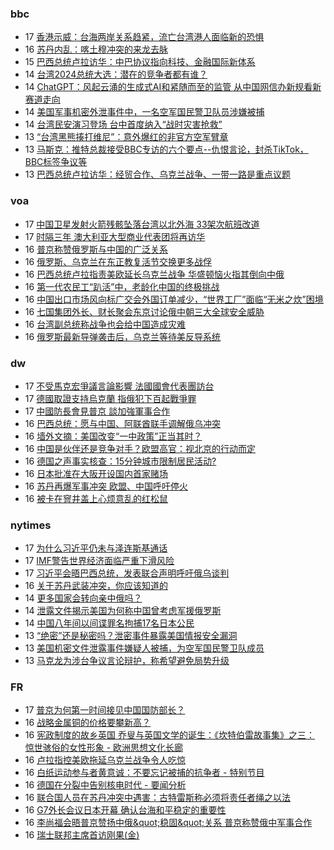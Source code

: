 <!-- BLOG-POST-LIST:START -->
<!-- BLOG-POST-LIST:END -->

### bbc
<!-- bbc:START -->
-  17 [香港示威：台海两岸关系趋紧，流亡台湾港人面临新的恐惧](https://www.bbc.com/zhongwen/simp/chinese-news-65296005?at_medium=RSS&at_campaign=KARANGA)
-  16 [苏丹内乱：喀土穆冲突的来龙去脉](https://www.bbc.com/zhongwen/simp/world-65291811?at_medium=RSS&at_campaign=KARANGA)
-  15 [巴西总统卢拉访华：中巴协议指向科技、金融国际新体系](https://www.bbc.com/zhongwen/simp/world-65286148?at_medium=RSS&at_campaign=KARANGA)
-  14 [台湾2024总统大选：潜在的竞争者都有谁？](https://www.bbc.com/zhongwen/simp/chinese-news-65277246?at_medium=RSS&at_campaign=KARANGA)
-  14 [ChatGPT：风起云涌的生成式AI和紧随而至的监管 从中国网信办新规看新赛道走向](https://www.bbc.com/zhongwen/simp/chinese-news-65274804?at_medium=RSS&at_campaign=KARANGA)
-  14 [美国军事机密外泄事件中，一名空军国民警卫队员涉嫌被捕](https://www.bbc.com/zhongwen/simp/world-65272573?at_medium=RSS&at_campaign=KARANGA)
-  14 [台湾民安演习登场 台中首度纳入“战时灾害抢救”](https://www.bbc.com/zhongwen/simp/chinese-news-65273165?at_medium=RSS&at_campaign=KARANGA)
-  13 [“台湾黑熊揍打维尼”：意外爆红的非官方空军臂章](https://www.bbc.com/zhongwen/simp/chinese-news-65265089?at_medium=RSS&at_campaign=KARANGA)
-  13 [马斯克：推特总裁接受BBC专访的六个要点--仇恨言论，封杀TikTok，BBC标签争议等](https://www.bbc.com/zhongwen/simp/world-65259764?at_medium=RSS&at_campaign=KARANGA)
-  13 [巴西总统卢拉访华：经贸合作、乌克兰战争、一带一路是重点议题](https://www.bbc.com/zhongwen/simp/world-65248165?at_medium=RSS&at_campaign=KARANGA)<!-- bbc:END -->

### voa
<!-- voa:START -->
-  17 [中国卫星发射火箭残骸坠落台湾以北外海 33架次航班改道](https://www.voachinese.com/a/china-satellite-launch-affects-taiwan-20230417/7053361.html)
-  17 [时隔三年 澳大利亚大型商业代表团将再访华](https://www.voachinese.com/a/australia-major-business-delegation-to-china-after-3-years-20230417/7053358.html)
-  16 [普京称赞俄罗斯与中国的广泛关系](https://www.voachinese.com/a/putin-hails-russia-s-broad-ties-with-china-/7052921.html)
-  16 [俄罗斯、乌克兰在东正教复活节交换更多战俘](https://www.voachinese.com/a/russia-ukraine-exchange-more-prisoners-on-orthodox-easter-/7052864.html)
-  16 [巴西总统卢拉指责美欧延长乌克兰战争 华盛顿恼火指其倒向中俄](https://www.voachinese.com/a/brazil-talks-about-mediation-of-the-ukraine-war-04162023/7052789.html)
-  16 [第一代农民工“趴活”中，老龄化中国的终极挑战](https://www.voachinese.com/a/china-tightens-age-limits-for-workers-impacting-livelihoods-of-80-million-elderly-migrant-workers-20230416/7052738.html)
-  16 [中国出口市场风向标广交会外国订单减少，“世界工厂”面临“无米之炊”困境](https://www.voachinese.com/a/at-china-s-largest-trade-fair-exporters-worry-about-world-economy-04162023/7052714.html)
-  16 [七国集团外长、财长聚会东京讨论俄中朝三大全球安全威胁](https://www.voachinese.com/a/diplomates-gather-in-japan-at-a-historic-turning-point-04162023/7052656.html)
-  16 [台湾副总统称战争也会给中国造成灾难](https://www.voachinese.com/a/war-would-bring-disaster-to-china-too-taiwan-vice-president-says-20230416/7052496.html)
-  16 [俄罗斯最新导弹袭击后，乌克兰等待美反导系统](https://www.voachinese.com/a/ukraine-waits-for-us-missile-system-in-wake-of-latest-russian-strike-20230416/7052479.html)<!-- voa:END -->

### dw
<!-- dw:START -->
-  17 [不受馬克宏爭議言論影響 法國國會代表團訪台](https://www.dw.com/zh/不受馬克宏爭議言論影響-法國國會代表團訪台/a-65343523?maca=chi-rss-chi-all-1127-xml-atom)
-  17 [德國取證支持烏克蘭 指俄犯下百起戰爭罪](https://www.dw.com/zh/德國取證支持烏克蘭-指俄犯下百起戰爭罪/a-65342859?maca=chi-rss-chi-all-1127-xml-atom)
-  17 [中國防長會見普京 談加強軍事合作](https://www.dw.com/zh/中國防長會見普京-談加強軍事合作/a-65338710?maca=chi-rss-chi-all-1127-xml-atom)
-  16 [巴西总统：愿与中国、阿联酋联手调解俄乌冲突](https://www.dw.com/zh/巴西总统：愿与中国、阿联酋联手调解俄乌冲突/a-65339949?maca=chi-rss-chi-all-1127-xml-atom)
-  16 [墙外文摘：美国改变“一中政策”正当其时？](https://www.dw.com/zh/墙外文摘：美国改变-一中政策-正当其时？/a-65339255?maca=chi-rss-chi-all-1127-xml-atom)
-  16 [中国是伙伴还是竞争对手？欧盟高官：视北京的行动而定](https://www.dw.com/zh/中国是伙伴还是竞争对手？欧盟高官：视北京的行动而定/a-65338711?maca=chi-rss-chi-all-1127-xml-atom)
-  16 [德国之声事实核查：15分钟城市限制居民活动?](https://www.dw.com/zh/德国之声事实核查：15分钟城市限制居民活动/a-65301103?maca=chi-rss-chi-all-1127-xml-atom)
-  16 [日本批准在大阪开设国内首家赌场](https://www.dw.com/zh/日本批准在大阪开设国内首家赌场/a-65321659?maca=chi-rss-chi-all-1127-xml-atom)
-  16 [苏丹再爆军事冲突 欧盟、中国呼吁停火](https://www.dw.com/zh/苏丹再爆军事冲突-欧盟、中国呼吁停火/a-65337709?maca=chi-rss-chi-all-1127-xml-atom)
-  16 [被卡在窨井盖上心烦意乱的红松鼠](https://www.dw.com/zh/被卡在窨井盖上心烦意乱的红松鼠/a-65286745?maca=chi-rss-chi-all-1127-xml-atom)<!-- dw:END -->

### nytimes
<!-- nytimes:START -->
-  17 [为什么习近平仍未与泽连斯基通话](https://cn.nytimes.com/world/20230417/why-chinas-leader-hasnt-called-the-president-of-ukraine/?utm_source=RSS)
-  17 [IMF警告世界经济面临严重下滑风险](https://cn.nytimes.com/business/20230412/imf-world-economic-outlook/?utm_source=RSS)
-  17 [习近平会晤巴西总统，发表联合声明呼吁俄乌谈判](https://cn.nytimes.com/world/20230417/brazil-china-russia-ukraine/?utm_source=RSS)
-  16 [关于苏丹武装冲突，你应该知道的](https://cn.nytimes.com/world/20230417/sudan-khartoum-military/?utm_source=RSS)
-  14 [更多国家会转向亲中俄吗？](https://cn.nytimes.com/opinion/20230414/biden-foreign-policy-china-russia/?utm_source=RSS)
-  14 [泄露文件揭示美国为何称中国曾考虑军援俄罗斯](https://cn.nytimes.com/world/20230414/new-leaked-documents-offer-a-clue-about-us-warnings-that-china-was-considering-giving-russia-military-aid/?utm_source=RSS)
-  14 [中国八年间以间谍罪名拘捕17名日本公民](https://cn.nytimes.com/asia-pacific/20230414/china-japan-spying-espionage/?utm_source=RSS)
-  13 [“绝密”还是秘密吗？泄密事件暴露美国情报安全漏洞](https://cn.nytimes.com/usa/20230414/documents-leak-security-clearance/?utm_source=RSS)
-  13 [美国机密文件泄露事件嫌疑人被捕，为空军国民警卫队成员](https://cn.nytimes.com/usa/20230414/documents-leak-leaker-identity/?utm_source=RSS)
-  13 [马克龙为涉台争议言论辩护，称希望避免局势升级](https://cn.nytimes.com/world/20230413/france-macron-taiwan-china/?utm_source=RSS)<!-- nytimes:END -->

### FR
<!-- FR:START -->
-  17 [普京为何第一时间接见中国国防部长？](https://www.rfi.fr/cn/%E4%B8%AD%E5%9B%BD/20230417-%E6%99%AE%E4%BA%AC%E4%B8%BA%E4%BD%95%E7%AC%AC%E4%B8%80%E6%97%B6%E9%97%B4%E6%8E%A5%E8%A7%81%E4%B8%AD%E5%9B%BD%E5%9B%BD%E9%98%B2%E9%83%A8%E9%95%BF)
-  16 [战略金属铜的价格要攀新高？](https://www.rfi.fr/cn/%E7%A4%BE%E4%BC%9A/20230416-rfi-%E6%B3%95%E5%B9%BF-%E5%B0%BC%E5%8F%A4%E6%8B%89-%E4%B8%AD%E5%9B%BD-%E6%88%98%E7%95%A5%E9%87%91%E5%B1%9E%E9%93%9C%E7%9A%84%E4%BB%B7%E6%A0%BC%E8%A6%81%E6%94%80%E6%96%B0%E9%AB%98)
-  16 [宪政制度的故乡英国 乔叟与英国文学的诞生：《坎特伯雷故事集》之三： 惊世骇俗的女性形象 - 欧洲思想文化长廊](https://www.rfi.fr/cn/%E4%B8%93%E6%A0%8F%E6%A3%80%E7%B4%A2/%E6%AC%A7%E6%B4%B2%E6%80%9D%E6%83%B3%E6%96%87%E5%8C%96%E9%95%BF%E5%BB%8A/20230416-%E5%AE%AA%E6%94%BF%E5%88%B6%E5%BA%A6%E7%9A%84%E6%95%85%E4%B9%A1%E8%8B%B1%E5%9B%BD-%E4%B9%94%E5%8F%9F%E4%B8%8E%E8%8B%B1%E5%9B%BD%E6%96%87%E5%AD%A6%E7%9A%84%E8%AF%9E%E7%94%9F-%E5%9D%8E%E7%89%B9%E4%BC%AF%E9%9B%B7%E6%95%85%E4%BA%8B%E9%9B%86-%E4%B9%8B%E4%B8%89-%E6%83%8A%E4%B8%96%E9%AA%87%E4%BF%97%E7%9A%84%E5%A5%B3%E6%80%A7%E5%BD%A2%E8%B1%A1)
-  16 [卢拉指控美欧拖延乌克兰战争令人吃惊](https://www.rfi.fr/cn/%E4%B8%AD%E5%9B%BD/20230416-%E5%8D%A2%E6%8B%89%E6%8C%87%E6%8E%A7%E7%BE%8E%E6%AC%A7%E6%8B%96%E5%BB%B6%E4%B9%8C%E5%85%8B%E5%85%B0%E6%88%98%E4%BA%89%E4%BB%A4%E4%BA%BA%E5%90%83%E6%83%8A)
-  16 [白纸运动参与者黄意诚：不要忘记被捕的抗争者 - 特别节目](https://www.rfi.fr/cn/%E4%B8%93%E6%A0%8F%E6%A3%80%E7%B4%A2/%E7%89%B9%E5%88%AB%E8%8A%82%E7%9B%AE/20230416-%E7%99%BD%E7%BA%B8%E8%BF%90%E5%8A%A8%E5%8F%82%E4%B8%8E%E8%80%85%E9%BB%84%E6%84%8F%E8%AF%9A-%E4%B8%8D%E8%A6%81%E5%BF%98%E8%AE%B0%E8%A2%AB%E6%8D%95%E7%9A%84%E6%8A%97%E4%BA%89%E8%80%85)
-  16 [德国在分裂中告别核电时代 - 要闻分析](https://www.rfi.fr/cn/%E4%B8%93%E6%A0%8F%E6%A3%80%E7%B4%A2/%E8%A6%81%E9%97%BB%E5%88%86%E6%9E%90/20230416-%E5%BE%B7%E5%9B%BD%E5%9C%A8%E5%88%86%E8%A3%82%E4%B8%AD%E5%91%8A%E5%88%AB%E6%A0%B8%E7%94%B5%E6%97%B6%E4%BB%A3)
-  16 [联合国人员在苏丹冲突中遇害：古特雷斯称必须将责任者绳之以法](https://www.rfi.fr/cn/%E4%B8%AD%E5%9B%BD/20230416-%E8%81%94%E5%90%88%E5%9B%BD%E4%BA%BA%E5%91%98%E5%9C%A8%E8%8B%8F%E4%B8%B9%E5%86%B2%E7%AA%81%E4%B8%AD%E9%81%87%E5%AE%B3-%E5%8F%A4%E7%89%B9%E9%9B%B7%E6%96%AF%E7%A7%B0%E5%BF%85%E9%A1%BB%E5%B0%86%E8%B4%A3%E4%BB%BB%E8%80%85%E7%BB%B3%E4%B9%8B%E4%BB%A5%E6%B3%95)
-  16 [G7外长会议日本开幕 确认台海和平稳定的重要性](https://www.rfi.fr/cn/%E4%B8%AD%E5%9B%BD/20230416-g7%E5%A4%96%E9%95%BF%E4%BC%9A%E8%AE%AE%E6%97%A5%E6%9C%AC%E5%BC%80%E5%B9%95-%E7%A1%AE%E8%AE%A4%E5%8F%B0%E6%B5%B7%E5%92%8C%E5%B9%B3%E7%A8%B3%E5%AE%9A%E7%9A%84%E9%87%8D%E8%A6%81%E6%80%A7)
-  16 [李尚福会晤普京赞扬中俄&amp;quot;稳固&amp;quot;关系 普京称赞俄中军事合作](https://www.rfi.fr/cn/%E4%B8%AD%E5%9B%BD/20230416-%E6%9D%8E%E5%B0%9A%E7%A6%8F%E4%BC%9A%E6%99%A4%E6%99%AE%E4%BA%AC%E8%B5%9E%E6%89%AC%E4%B8%AD%E4%BF%84-%E7%A8%B3%E5%9B%BA-%E5%85%B3%E7%B3%BB-%E6%99%AE%E4%BA%AC%E7%A7%B0%E8%B5%9E%E4%BF%84%E4%B8%AD%E5%86%9B%E4%BA%8B%E5%90%88%E4%BD%9C)
-  16 [瑞士联邦主席首访刚果&lpar;金&rpar;](https://www.rfi.fr/cn/%E9%9D%9E%E6%B4%B2/20230416-rfi-%E6%B3%95%E5%B9%BF-%E5%B0%BC%E5%8F%A4%E6%8B%89-%E9%9D%9E%E6%B4%B2-%E7%91%9E%E5%A3%AB%E8%81%94%E9%82%A6%E4%B8%BB%E5%B8%AD%E9%A6%96%E8%AE%BF%E5%88%9A%E6%9E%9C-%E9%87%91)<!-- FR:END -->